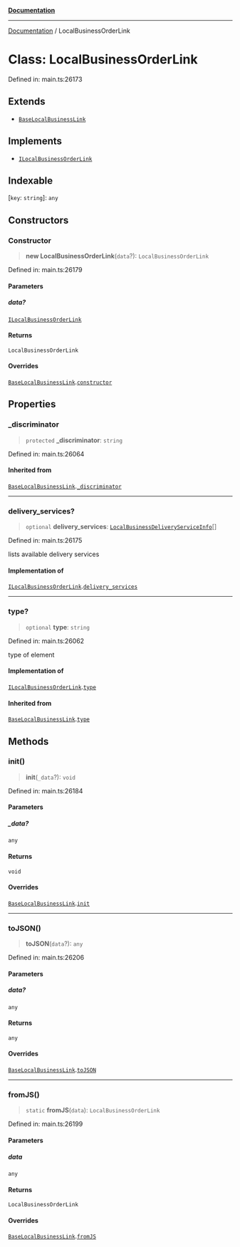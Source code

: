 [**Documentation**](../README.md)

***

[Documentation](../README.md) / LocalBusinessOrderLink

# Class: LocalBusinessOrderLink

Defined in: main.ts:26173

## Extends

- [`BaseLocalBusinessLink`](BaseLocalBusinessLink.md)

## Implements

- [`ILocalBusinessOrderLink`](../interfaces/ILocalBusinessOrderLink.md)

## Indexable

\[`key`: `string`\]: `any`

## Constructors

### Constructor

> **new LocalBusinessOrderLink**(`data`?): `LocalBusinessOrderLink`

Defined in: main.ts:26179

#### Parameters

##### data?

[`ILocalBusinessOrderLink`](../interfaces/ILocalBusinessOrderLink.md)

#### Returns

`LocalBusinessOrderLink`

#### Overrides

[`BaseLocalBusinessLink`](BaseLocalBusinessLink.md).[`constructor`](BaseLocalBusinessLink.md#constructor)

## Properties

### \_discriminator

> `protected` **\_discriminator**: `string`

Defined in: main.ts:26064

#### Inherited from

[`BaseLocalBusinessLink`](BaseLocalBusinessLink.md).[`_discriminator`](BaseLocalBusinessLink.md#_discriminator)

***

### delivery\_services?

> `optional` **delivery\_services**: [`LocalBusinessDeliveryServiceInfo`](LocalBusinessDeliveryServiceInfo.md)[]

Defined in: main.ts:26175

lists available delivery services

#### Implementation of

[`ILocalBusinessOrderLink`](../interfaces/ILocalBusinessOrderLink.md).[`delivery_services`](../interfaces/ILocalBusinessOrderLink.md#delivery_services)

***

### type?

> `optional` **type**: `string`

Defined in: main.ts:26062

type of element

#### Implementation of

[`ILocalBusinessOrderLink`](../interfaces/ILocalBusinessOrderLink.md).[`type`](../interfaces/ILocalBusinessOrderLink.md#type)

#### Inherited from

[`BaseLocalBusinessLink`](BaseLocalBusinessLink.md).[`type`](BaseLocalBusinessLink.md#type)

## Methods

### init()

> **init**(`_data`?): `void`

Defined in: main.ts:26184

#### Parameters

##### \_data?

`any`

#### Returns

`void`

#### Overrides

[`BaseLocalBusinessLink`](BaseLocalBusinessLink.md).[`init`](BaseLocalBusinessLink.md#init)

***

### toJSON()

> **toJSON**(`data`?): `any`

Defined in: main.ts:26206

#### Parameters

##### data?

`any`

#### Returns

`any`

#### Overrides

[`BaseLocalBusinessLink`](BaseLocalBusinessLink.md).[`toJSON`](BaseLocalBusinessLink.md#tojson)

***

### fromJS()

> `static` **fromJS**(`data`): `LocalBusinessOrderLink`

Defined in: main.ts:26199

#### Parameters

##### data

`any`

#### Returns

`LocalBusinessOrderLink`

#### Overrides

[`BaseLocalBusinessLink`](BaseLocalBusinessLink.md).[`fromJS`](BaseLocalBusinessLink.md#fromjs)
